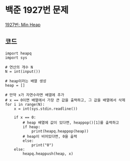 # 백준 1927번 문제

[1927번: Min Heap](https://www.acmicpc.net/problem/1927)

## 코드
```
import heapq
import sys

# 연산의 개수 N
N = int(input())

# heap이라는 배열 생성
heap = []

# 만약 x가 자연수라면 배열에 추가
# x == 0이면 배열에서 가장 큰 값을 출력하고, 그 값을 배열에서 삭제
for i in range(N):
    x = int(sys.stdin.readline())

    if x == 0:
        # heap 배열에 값이 있다면, heappop()[1]를 출력하고
        if heap:
            print(heapq.heappop(heap))
        # heap이 비어있다면, 0을 출력
        else:
            print("0")
    else:
        heapq.heappush(heap, x)

```
